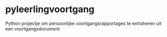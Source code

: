 # pyleerlingvoortgang
Python projectje om persoonlijke voortgangsrapportages te extraheren uit een voortgangsdocument
